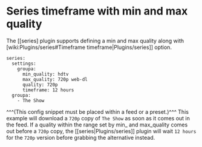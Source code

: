 # Series timeframe with min and max quality
The [[series] plugin supports defining a min and max quality along with [wiki:Plugins/series#Timeframe timeframe|Plugins/series]] option.

    series:
      settings:
        groupa:
          min_quality: hdtv
          max_quality: 720p web-dl
          quality: 720p
          timeframe: 12 hours
      groupa:
        - The Show

 ^^^(This config snippet must be placed within a feed or a preset.)^^^
This example will download a `720p` copy of `The Show` as soon as it comes out in the feed. If a quality within the range set by min_ and max_quality comes out before a `720p` copy, the [[series|Plugins/series]] plugin will wait `12 hours` for the `720p` version before grabbing the alternative instead.
    
